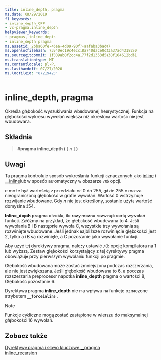 ```yaml
---
title: inline_depth, pragma
ms.date: 08/29/2019
f1_keywords:
- inline_depth_CPP
- vc-pragma.inline_depth
helpviewer_keywords:
- pragmas, inline_depth
- inline_depth pragma
ms.assetid: 2bba60fe-43ea-4d09-90f7-aafaba3bad07
ms.openlocfilehash: 73540ec19c4ecc18a740dace0d23a37ad43182c0
ms.sourcegitcommit: 1f009ab0f2cc4a177f2d1353d5a38f164612bdb1
ms.translationtype: MT
ms.contentlocale: pl-PL
ms.lasthandoff: 07/27/2020
ms.locfileid: "87219420"
---
```

# <a name="inline_depth-pragma"></a>inline_depth, pragma

Określa głębokość wyszukiwania wbudowanej heurystycznej. Funkcja na głębokości wykresu wywołań większa niż określona wartość nie jest wbudowana.

## <a name="syntax"></a>Składnia

> **#pragma inline_depth (** [ *n* ] **)**

## <a name="remarks"></a>Uwagi

Ta pragma kontroluje sposób wykreślania funkcji oznaczonych jako [inline](../cpp/inline-functions-cpp.md) i [__inline](../cpp/inline-functions-cpp.md)lub w sposób automatyczny w obszarze `/Ob` opcji.

*n* może być wartością z przedziału od 0 do 255, gdzie 255 oznacza nieograniczoną głębokość w grafie wywołań. Wartość 0 wstrzymuje rozwijanie wbudowane. Gdy *n* nie jest określony, zostanie użyta wartość domyślna 254.

**Inline_depth** pragma określa, ile razy można rozwinąć serię wywołań funkcji. Załóżmy na przykład, że głębokość wbudowana to 4. Jeśli wywołania B i B następnie wywoła C, wszystkie trzy wywołania są rozwinięte wbudowane. Jeśli jednak najbliższe rozwinięcie głębokości jest 2, tylko a i B są rozwinięte, a C pozostanie jako wywołanie funkcji.

Aby użyć tej dyrektywy pragma, należy ustawić `/Ob` opcję kompilatora na 1 lub wyższą. Zestaw głębokości korzystający z tej dyrektywy pragma obowiązuje przy pierwszym wywołaniu funkcji po pragmie.

Głębokość wbudowana może zostać zmniejszona podczas rozszerzania, ale nie jest zwiększana. Jeśli głębokość wbudowana to 6, a podczas rozszerzania preprocesor napotka **inline_depth** pragma o wartości 8, Głębokość pozostanie 6.

Dyrektywa pragma **inline_depth** nie ma wpływu na funkcje oznaczone atrybutem **`__forceinline`** .

> [!NOTE]
> Funkcje cykliczne mogą zostać zastąpione w wierszu do maksymalnej głębokości 16 wywołań.

## <a name="see-also"></a>Zobacz także

[Dyrektywy pragma i słowo kluczowe __pragma](../preprocessor/pragma-directives-and-the-pragma-keyword.md)\
[inline_recursion](../preprocessor/inline-recursion.md)
